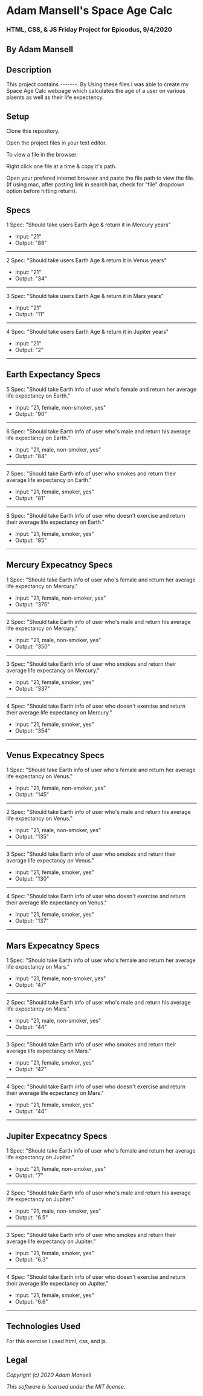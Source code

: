 # Adam Mansell's Space Age Calc

### HTML, CSS, & JS Friday Project for Epicodus, 9/4/2020

## **By Adam Mansell**

## Description
This project contains -------. By Using these files I was able to create my Space Age Calc webpage which calculates the age of a user on various plaents as well as their life expectency.

## Setup
Clone this repository.

Open the project files in your text editor.

To view a file in the browser:

Right click one file at a time & copy it's path.

Open your prefered internet browser and paste the file path to view the file.
(If using mac, after pasting link in search bar, check for "file" dropdown option before hitting return).

## Specs
1 Spec: "Should take users Earth Age & return it in Mercury years"
- Input: "21"
- Output: "88"<br>
________________________________

2 Spec: "Should take users Earth Age & return it in Venus years"
- Input: "21"
- Output: "34"<br>
________________________________

3 Spec: "Should take users Earth Age & return it in Mars years"
- Input: "21"
- Output: "11"<br>
________________________________

4 Spec: "Should take users Earth Age & return it in Jupiter years"
- Input: "21"
- Output: "2"<br>
________________________________

## Earth Expectancy Specs
5 Spec: "Should take Earth info of user who's female and return her average life expectancy on Earth."
- Input: "21, female, non-smoker, yes"
- Output: "90"<br>
________________________________

6 Spec: "Should take Earth info of user who's male and return his average life expectancy on Earth."
- Input: "21, male, non-smoker, yes"
- Output: "84"<br>
________________________________

7 Spec: "Should take Earth info of user who smokes and return their average life expectancy on Earth."
- Input: "21, female, smoker, yes"
- Output: "81"<br>
________________________________

8 Spec: "Should take Earth info of user who doesn't exercise and return their average life expectancy on Earth."
- Input: "21, female, smoker, yes"
- Output: "85"<br>
________________________________

## Mercury Expecatncy Specs
1 Spec: "Should take Earth info of user who's female and return her average life expectancy on Mercury."
- Input: "21, female, non-smoker, yes"
- Output: "375"<br>
________________________________

2 Spec: "Should take Earth info of user who's male and return his average life expectancy on Mercury."
- Input: "21, male, non-smoker, yes"
- Output: "350"<br>
________________________________

3 Spec: "Should take Earth info of user who smokes and return their average life expectancy on Mercury."
- Input: "21, female, smoker, yes"
- Output: "337"<br>
________________________________

4 Spec: "Should take Earth info of user who doesn't exercise and return their average life expectancy on Mercury."
- Input: "21, female, smoker, yes"
- Output: "354"<br>
________________________________

## Venus Expecatncy Specs
1 Spec: "Should take Earth info of user who's female and return her average life expectancy on Venus."
- Input: "21, female, non-smoker, yes"
- Output: "145"<br>
________________________________

2 Spec: "Should take Earth info of user who's male and return his average life expectancy on Venus."
- Input: "21, male, non-smoker, yes"
- Output: "135"<br>
________________________________

3 Spec: "Should take Earth info of user who smokes and return their average life expectancy on Venus."
- Input: "21, female, smoker, yes"
- Output: "130"<br>
________________________________

4 Spec: "Should take Earth info of user who doesn't exercise and return their average life expectancy on Venus."
- Input: "21, female, smoker, yes"
- Output: "137"<br>
________________________________

## Mars Expecatncy Specs
1 Spec: "Should take Earth info of user who's female and return her average life expectancy on Mars."
- Input: "21, female, non-smoker, yes"
- Output: "47"<br>
________________________________

2 Spec: "Should take Earth info of user who's male and return his average life expectancy on Mars."
- Input: "21, male, non-smoker, yes"
- Output: "44"<br>
________________________________

3 Spec: "Should take Earth info of user who smokes and return their average life expectancy on Mars."
- Input: "21, female, smoker, yes"
- Output: "42"<br>
________________________________

4 Spec: "Should take Earth info of user who doesn't exercise and return their average life expectancy on Mars."
- Input: "21, female, smoker, yes"
- Output: "44"<br>
________________________________

## Jupiter Expecatncy Specs
1 Spec: "Should take Earth info of user who's female and return her average life expectancy on Jupiter."
- Input: "21, female, non-smoker, yes"
- Output: "7"<br>
________________________________

2 Spec: "Should take Earth info of user who's male and return his average life expectancy on Jupiter."
- Input: "21, male, non-smoker, yes"
- Output: "6.5"<br>
________________________________

3 Spec: "Should take Earth info of user who smokes and return their average life expectancy on Jupiter."
- Input: "21, female, smoker, yes"
- Output: "6.3"<br>
________________________________

4 Spec: "Should take Earth info of user who doesn't exercise and return their average life expectancy on Jupiter."
- Input: "21, female, smoker, yes"
- Output: "6.6"<br>
________________________________

## Technologies Used
For this exercise I used html, css, and js.

## Legal
_Copyright (c) 2020 Adam Mansell_


_This software is licensed under the MIT license._